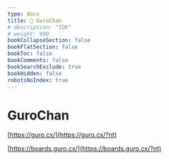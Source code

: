 ```yaml
---
type: docs
title: 🔷 GuroChan
# description: "IDK"
# weight: 900
bookCollapseSection: false
bookFlatSection: false
bookToc: false
bookComments: false
bookSearchExclude: true
bookHidden: false
robotsNoIndex: true
---
```


# GuroChan

[https://guro.cx/](https://guro.cx/?nt)

[https://boards.guro.cx/](https://boards.guro.cx/?nt)
